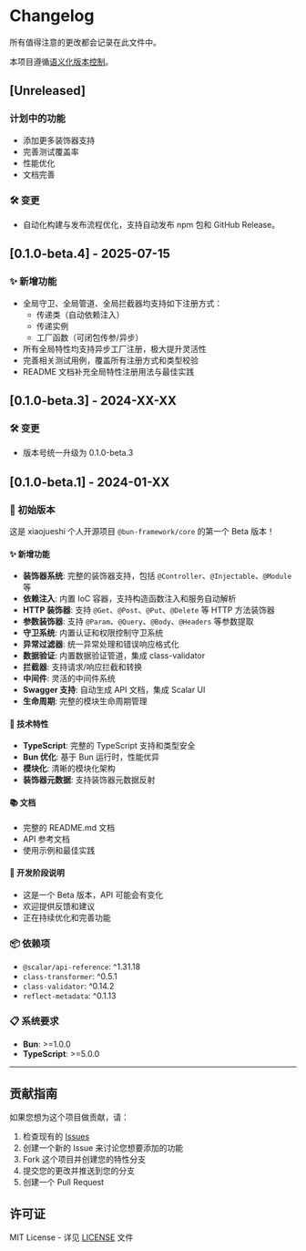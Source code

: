 # Changelog

所有值得注意的更改都会记录在此文件中。

本项目遵循[语义化版本控制](https://semver.org/lang/zh-CN/)。

## [Unreleased]

### 计划中的功能

- 添加更多装饰器支持
- 完善测试覆盖率
- 性能优化
- 文档完善

### 🛠️ 变更

- 自动化构建与发布流程优化，支持自动发布 npm 包和 GitHub Release。

## [0.1.0-beta.4] - 2025-07-15

### ✨ 新增功能

- 全局守卫、全局管道、全局拦截器均支持如下注册方式：
  - 传递类（自动依赖注入）
  - 传递实例
  - 工厂函数（可闭包传参/异步）
- 所有全局特性均支持异步工厂注册，极大提升灵活性
- 完善相关测试用例，覆盖所有注册方式和类型校验
- README 文档补充全局特性注册用法与最佳实践

## [0.1.0-beta.3] - 2024-XX-XX

### 🛠️ 变更

- 版本号统一升级为 0.1.0-beta.3

## [0.1.0-beta.1] - 2024-01-XX

### 🎉 初始版本

这是 xiaojueshi 个人开源项目 `@bun-framework/core` 的第一个 Beta 版本！

#### ✨ 新增功能

- **装饰器系统**: 完整的装饰器支持，包括 `@Controller`、`@Injectable`、`@Module` 等
- **依赖注入**: 内置 IoC 容器，支持构造函数注入和服务自动解析
- **HTTP 装饰器**: 支持 `@Get`、`@Post`、`@Put`、`@Delete` 等 HTTP 方法装饰器
- **参数装饰器**: 支持 `@Param`、`@Query`、`@Body`、`@Headers` 等参数提取
- **守卫系统**: 内置认证和权限控制守卫系统
- **异常过滤器**: 统一异常处理和错误响应格式化
- **数据验证**: 内置数据验证管道，集成 class-validator
- **拦截器**: 支持请求/响应拦截和转换
- **中间件**: 灵活的中间件系统
- **Swagger 支持**: 自动生成 API 文档，集成 Scalar UI
- **生命周期**: 完整的模块生命周期管理

#### 🔧 技术特性

- **TypeScript**: 完整的 TypeScript 支持和类型安全
- **Bun 优化**: 基于 Bun 运行时，性能优异
- **模块化**: 清晰的模块化架构
- **装饰器元数据**: 支持装饰器元数据反射

#### 📚 文档

- 完整的 README.md 文档
- API 参考文档
- 使用示例和最佳实践

#### 🚧 开发阶段说明

- 这是一个 Beta 版本，API 可能会有变化
- 欢迎提供反馈和建议
- 正在持续优化和完善功能

### 📦 依赖项

- `@scalar/api-reference`: ^1.31.18
- `class-transformer`: ^0.5.1
- `class-validator`: ^0.14.2
- `reflect-metadata`: ^0.1.13

### 📋 系统要求

- **Bun**: >=1.0.0
- **TypeScript**: >=5.0.0

---

## 贡献指南

如果您想为这个项目做贡献，请：

1. 检查现有的 [Issues](https://github.com/xiaojueshi/bun-web-core/issues)
2. 创建一个新的 Issue 来讨论您想要添加的功能
3. Fork 这个项目并创建您的特性分支
4. 提交您的更改并推送到您的分支
5. 创建一个 Pull Request

## 许可证

MIT License - 详见 [LICENSE](LICENSE) 文件
